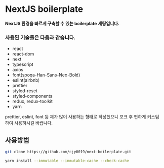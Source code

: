 # NextJS boilerplate

**NextJS 환경을 빠르게 구축할 수 있는 boilerplate 세팅입니다.**

### 사용된 기술들은 다음과 같습니다.

- react
- react-dom
- next
- typescript
- axios
- font(spoqa-Han-Sans-Neo-Bold)
- eslint(airbnb)
- prettier
- styled-reset
- styled-components
- redux, redux-toolkit
- yarn

prettier, eslint, font 등 제가 많이 사용하는 형태로 작성했으니 포크 후 편하게 커스텀하여 사용하시길 바랍니다.

## 사용방법

```bash
git clone https://github.com/cjy0019/next-boilerplate.git

yarn install --immutable --immutable-cache --check-cache
```
